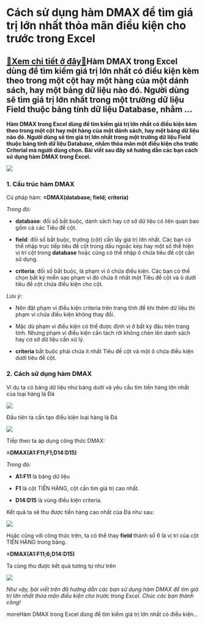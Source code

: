Cách sử dụng hàm DMAX để tìm giá trị lớn nhất thỏa mãn điều kiện cho trước trong Excel
======================================================================================

[:gift:Xem chi tiết ở đây:gift:](https://hddtvn.com/cach-su-dung-ham-dmax-de-tim-gia-tri-lon-nhat-thoa-man-dieu-kien-cho-truoc-trong-excel/)Hàm DMAX trong Excel dùng để tìm kiếm giá trị lớn nhất có điều kiện kèm theo trong một cột hay một hàng của một dánh sách, hay một bảng dữ liệu nào đó. Người dùng sẽ tìm giá trị lớn nhất trong một trường dữ liệu Field thuộc bảng tính dữ liệu Database, nhằm …
------------------------------------------------------------------------------------------------------------------------------------------------------------------------------------------------------------------------------------------------------------------

**Hàm DMAX trong Excel dùng để tìm kiếm giá trị lớn nhất có điều kiện kèm theo trong một cột hay một hàng của một dánh sách, hay một bảng dữ liệu nào đó. Người dùng sẽ tìm giá trị lớn nhất trong một trường dữ liệu Field thuộc bảng tính dữ liệu Database, nhằm thỏa mãn một điều kiện cho trước Criterial mà người dùng chọn. Bài viết sau đây sẽ hướng dẫn các bạn cách sử dụng hàm DMAX trong Excel.**


![](https://hddtvn.com/wp-content/uploads/2021/01/DMAX.png)


### 1. Cấu trúc hàm DMAX


Cú pháp hàm: **=DMAX(database; field; criteria)**


*Trong đó:*




* **database**: đối số bắt buộc, danh sách hay cơ sở dữ liệu có liên quan bao gồm cả các Tiêu đề cột.

* **field**: đối số bắt buộc, trường (cột) cần lấy giá trị lớn nhất. Các bạn có thể nhập trực tiếp tiêu đề cột trong dấu ngoặc kép hay một số thể hiện vị trí cột trong **database** hoặc cũng có thể nhập ô chứa tiêu đề cột cần sử dụng.

* **criteria**: đối số bắt buộc, là phạm vi ô chứa điều kiện. Các bạn có thể chọn bất kỳ miễn sao phạm vi đó chứa ít nhất một Tiêu đề cột và ô dưới tiêu đề cột chứa điều kiện cho cột.



*Lưu ý:*




* Nên đặt phạm vi điều kiện criteria trên trang tính để khi thêm dữ liệu thì phạm vi chứa điều kiện không thay đổi.

* Mặc dù phạm vi điều kiện có thể được định vị ở bất kỳ đâu trên trang tính. Nhưng phạm vi điều kiện cần tách rời không chèn lên danh sách hay cơ sở dữ liệu cần xử lý.

* **criteria** bắt buộc phải chứa ít nhất Tiêu đề cột và một ô chứa điều kiện dưới tiêu đề cột.



### 2. Cách sử dụng hàm DMAX


Ví dụ ta có bảng dữ liệu như bảng dưới và yêu cầu tìm tiền hàng lớn nhất của loại hàng là Đá


![](https://hddtvn.com/wp-content/uploads/2021/01/OMEg0eD.png)


Đầu tiên ta cần tạo điều kiện loại hàng là Đá


![](https://hddtvn.com/wp-content/uploads/2021/01/af6iSH4.png)


Tiếp theo ta áp dụng công thức DMAX:


**=DMAX(A1:F11;F1;D14:D15)**


*Trong đó:*




* **A1:F11** là bảng dữ liệu

* **F1** là cột TIỀN HÀNG, cột cần tìm giá trị cao nhất.

* **D14:D15** là vùng điều kiện criteria.



Kết quả ta sẽ thu được tiền hàng cao nhất của Đá như sau:


![](https://hddtvn.com/wp-content/uploads/2021/01/SBkvtRL.png)


Hoặc cũng với công thức trên, ta có thể thay **field** thành số 6 là vị trí của cột TIỀN HÀNG trong bảng.


**=DMAX(A1:F11;6;D14:D15)**


Ta cũng thu được kết quả tương tự như trên


![](https://hddtvn.com/wp-content/uploads/2021/01/IbHIjRF.png)


*Như vậy, bài viết trên đã hướng dẫn các bạn sử dụng hàm DMAX để tìm giá trị lớn nhất thỏa mãn điều kiện cho trước trong Excel. Chúc các bạn thành công!*


moreHàm DMAX trong Excel dùng để tìm kiếm giá trị lớn nhất có điều kiện…


